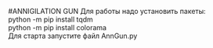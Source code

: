 #ANNIGILATION GUN
Для работы надо установить пакеты:  
python -m pip install tqdm  
python -m pip install colorama  
Для старта запустите файл AnnGun.py


